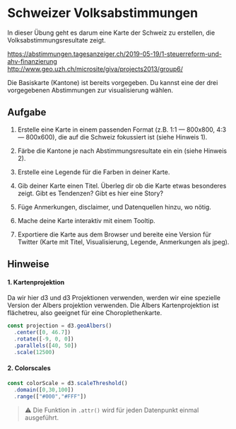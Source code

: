
# Schweizer Volksabstimmungen

In dieser Übung geht es darum eine Karte der Schweiz zu erstellen, die Volksabstimmungsresultate zeigt.

https://abstimmungen.tagesanzeiger.ch/2019-05-19/1-steuerreform-und-ahv-finanzierung
http://www.geo.uzh.ch/microsite/giva/projects2013/group6/

Die Basiskarte (Kantone) ist bereits vorgegeben. Du kannst eine der drei vorgegebenen Abstimmungen zur visualisierung wählen.

## Aufgabe

1. Erstelle eine Karte in einem passenden Format (z.B. 1:1 — 800x800, 4:3 — 800x600), die auf die Schweiz fokussiert ist (siehe Hinweis 1).

2. Färbe die Kantone je nach Abstimmungsresultate ein ein (siehe Hinweis 2).

3. Erstelle eine Legende für die Farben in deiner Karte.

4. Gib deiner Karte einen Titel. Überleg dir ob die Karte etwas besonderes zeigt. Gibt es Tendenzen? Gibt es hier eine Story?

5. Füge Anmerkungen, disclaimer, und Datenquellen hinzu, wo nötig.

6. Mache deine Karte interaktiv mit einem Tooltip.

7. Exportiere die Karte aus dem Browser und bereite eine Version für Twitter (Karte mit Titel, Visualisierung, Legende, Anmerkungen als jpeg).

## Hinweise

#### 1. Kartenprojektion

Da wir hier d3 und d3 Projektionen verwenden, werden wir eine spezielle Version der Albers projektion verwenden. Die Albers Kartenprojektion ist flächetreu, also geeignet für eine Choroplethenkarte.

```js
const projection = d3.geoAlbers()
  .center([0, 46.7])
  .rotate([-9, 0, 0])
  .parallels([40, 50])
  .scale(12500)
```

#### 2. Colorscales

```js
const colorScale = d3.scaleThreshold()
  .domain([0,30,100])
  .range(["#000","#FFF"])

```

> ⚠️ Die Funktion in `.attr()` wird für jeden Datenpunkt einmal ausgeführt.
